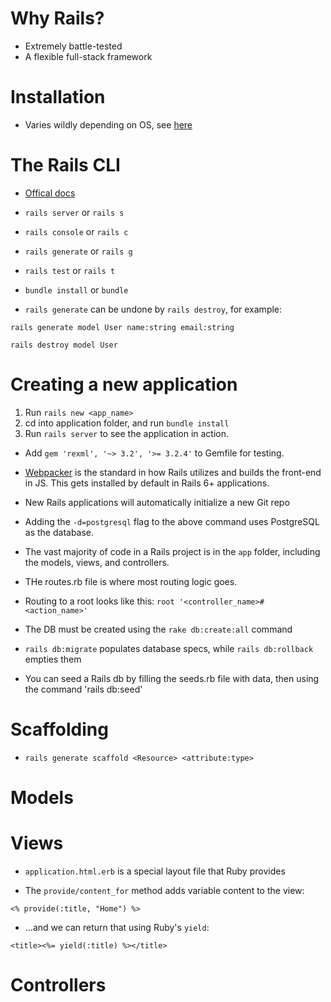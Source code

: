 # Why Rails?

- Extremely battle-tested
- A flexible full-stack framework


# Installation

- Varies wildly depending on OS, see [here](http://installrails.com/)

# The Rails CLI

- [Offical docs](https://guides.rubyonrails.org/command_line.html)

- `rails server` or `rails s`
- `rails console` or `rails c`
- `rails generate` or `rails g`
- `rails test` or `rails t`
- `bundle install` or `bundle`

- `rails generate` can be undone by `rails destroy`, for example:

`rails generate model User name:string email:string`

`rails destroy model User`


# Creating a new application

1. Run `rails new <app_name>`
2. cd into application folder, and run `bundle install`
3. Run `rails server` to see the application in action.

- Add `gem 'rexml', '~> 3.2', '>= 3.2.4'` to Gemfile for testing.

- [Webpacker](https://github.com/rails/webpacker) is the standard in how Rails utilizes and builds the front-end in JS. This gets installed by default in Rails 6+ applications.

+ New Rails applications will automatically initialize a new Git repo

+ Adding the `-d=postgresql` flag to the above command uses PostgreSQL as the database.

+ The vast majority of code in a Rails project is in the `app` folder, including the models, views, and controllers.

+ THe routes.rb file is where most routing logic goes.

+ Routing to a root looks like this: `root '<controller_name>#<action_name>'`

+ The DB must be created using the `rake db:create:all` command

+ `rails db:migrate` populates database specs, while `rails db:rollback` empties them


+ You can seed a Rails db by filling the seeds.rb file with data, then using the command 'rails db:seed'

# Scaffolding

- `rails generate scaffold <Resource> <attribute:type>`

# Models

# Views 

- `application.html.erb` is a special layout file that Ruby provides

- The `provide/content_for` method adds variable content to the view:

`<% provide(:title, "Home") %>`

- ...and we can return that using Ruby's `yield`:

`<title><%= yield(:title) %></title>`



# Controllers


